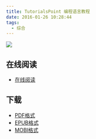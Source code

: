 ```yaml
---
title: TutorialsPoint 编程语言教程
date: 2016-01-26 10:28:44
tags:
  - 综合
---
```


![](https://ek8whxe.cloudimg.io/s/width/226/https://www.gitbook.com/cover/book/wizardforcel/tutorialspoint-programming.jpg?build=1452495789786&v=12.0.4)


<!--more-->

## 在线阅读 ##

+ [在线阅读](https://www.gitbook.com/book/wizardforcel/tutorialspoint-programming/details)

## 下载 ##

+ [PDF格式](https://www.gitbook.com/download/pdf/book/wizardforcel/tutorialspoint-programming)
+ [EPUB格式](https://www.gitbook.com/download/epub/book/wizardforcel/tutorialspoint-programming)
+ [MOBI格式](https://www.gitbook.com/download/mobi/book/wizardforcel/tutorialspoint-programming)